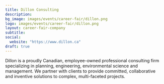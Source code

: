 ```yaml
---
title: Dillon Consulting
description:
bg_image: images/events/career-fair/dillon.png
logo: images/events/career-fair/dillon.png
layout: career-fair-company
subtitle:
social:
  website: "https://www.dillon.ca"
draft: true
---
```


Dillon is a proudly Canadian, employee-owned professional consulting firm specializing in planning, engineering, environmental science and management. We partner with clients to provide committed, collaborative and inventive solutions to complex, multi-faceted projects.
